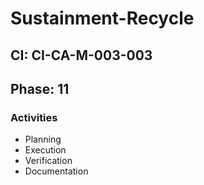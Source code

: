 # Sustainment-Recycle

## CI: CI-CA-M-003-003
## Phase: 11

### Activities
- Planning
- Execution
- Verification
- Documentation
